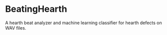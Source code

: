 # BeatingHearth
A hearth beat analyzer and machine learning classifier for hearth defects on WAV files.
